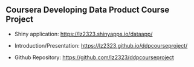 ## Coursera Developing Data Product Course Project

- Shiny application: https://lz2323.shinyapps.io/dataapp/

- Introduction/Presentation: https://lz2323.github.io/ddpcourseproject/

- Github Repository: https://github.com/lz2323/ddpcourseproject
